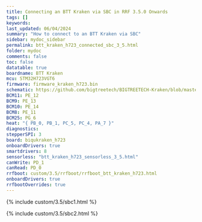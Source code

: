 ```yaml
---
title: Connecting an BTT Kraken via SBC in RRF 3.5.0 Onwards
tags: []
keywords: 
last_updated: 06/04/2024
summary: "How to connect to an BTT Kraken via SBC"
sidebar: mydoc_sidebar
permalink: btt_kraken_h723_connected_sbc_3_5.html
folder: mydoc
comments: false
toc: false
datatable: true
boardname: BTT Kraken
mcu: STM32H723VGT6
firmware: firmware_kraken_h723.bin
schematic: https://github.com/bigtreetech/BIGTREETECH-Kraken/blob/master/Hardware/BIGTREETECH%20Kraken%20V1.0-SCH.pdf
BCM11: PE_12
BCM9: PE_13
BCM10: PE_14
BCM8: PE_11
BCM25: PG_6
heat: "{ PB_0, PB_1, PC_5, PC_4, PA_7 }"
diagnostics: 
stepperSPI: 3
board: biqukraken_h723
onboardDrivers: true
smartdrivers: 8
sensorless: "btt_kraken_h723_sensorless_3_5.html"
canWrite: PD_1
canRead: PD_0
rrfboot: custom/3.5/rrfboot/rrfboot_btt_kraken_h723.html
onboardDrivers: true
rrfbootOverrides: true
---
```


{% include custom/3.5/sbc1.html %}

{% include custom/3.5/sbc2.html %}
